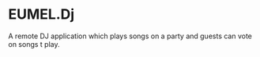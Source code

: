 # EUMEL.Dj
A remote DJ application which plays songs on a party and guests can vote on songs t play.
